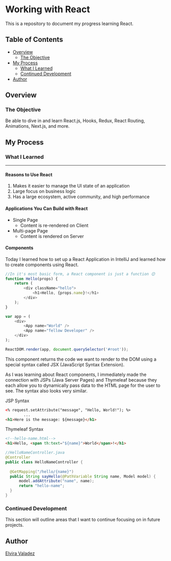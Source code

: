 # Working with React

This is a repository to document my progress learning React.

## Table of Contents

- [Overview](#overview)
    - [The Objective](#the-objective)
- [My Process](#my-process)
    - [What I Learned](#what-i-learned)
    - [Continued Development](#continued-development)
- [Author](#author)

## Overview

### The Objective

Be able to dive in and learn React.js, Hooks, Redux, React Routing, Animations, Next.js, and more.

## My Process

### What I Learned

---

#### Reasons to Use React
1. Makes it easier to manage the UI state of an application
2. Large focus on business logic
3. Has a large ecosystem, active community, and high performance

#### Applications You Can Build with React
* Single Page
  * Content is re-rendered on Client
* Multi-page Page
  * Content is rendered on Server

#### Components

Today I learned how to set up a React Application in IntelliJ and learned how to create components using React.

```js
//In it's most basic form, a React component is just a function 😊
function Hello(props) {
    return (
        <div className="hello">
            <h1>Hello, {props.name}!</h1>
        </div>
    );
}

var app = (
    <div>
        <App name="World" />
        <App name="fellow Developer" />
    </div>
);

ReactDOM.render(app, document.querySelector('#root'));
```

This component returns the code we want to render to the DOM using a special syntax called JSX (JavaScript Syntax Extension).

As I was learning about React components, I immediately made the connection with JSPs (Java Server Pages) and Thymeleaf because they each allow you to dynamically pass data to the HTML page for the user to see. The syntax also looks very similar.

JSP Syntax
```html
<% request.setAttribute("message", "Hello, World!"); %>
        ...
<h1>Here is the message: ${message}</h1>
```

Thymeleaf Syntax
```html
<!--hello-name.html-->
<h1>Hello, <span th:text="${name}">World</span>!</h1>
```

```java
//HelloNameController.java
@Controller
public class HelloNameController {
    
  @GetMapping("/hello/{name}")
  public String sayHello(@PathVariable String name, Model model) {
      model.addAttribute("name", name);
      return "hello-name";
  }
}
```

### Continued Development

This section will outline areas that I want to continue focusing on in future projects.


## Author

[Elvira Valadez](https://github.com/elviravaladez)